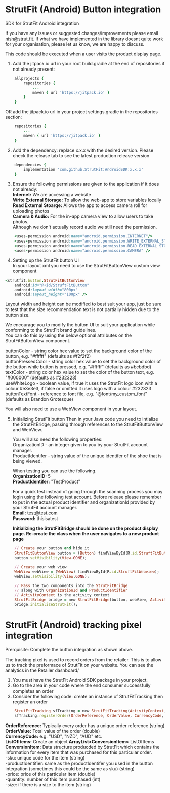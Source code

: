 # StrutFit (Android) Button integration
SDK for StrutFit Android integration

If you have any issues or suggested changes/improvements please email nish@strut.fit. 
If what we have implemented in the library doesnt quite work for your organisation, please let us know, we are happy to discuss.

This code should be executed when a user visits the product display page.


1. Add the jitpack.io url in your root build.gradle at the end of repositories if not already present:
```ruby
	allprojects {
		repositories {
			...
			maven { url 'https://jitpack.io' }
		}
	}
```
OR add the jitpack.io url in your project settings.gradle in the repositories section:
```ruby
	repositories {
		...
		maven { url 'https://jitpack.io' }
	}
``` 
  
2. Add the dependency: replace x.x.x with the desired version. Please check the release tab to see the latest production release version
```ruby
	dependencies {
		implementation 'com.github.StrutFit:AndroidSDK:x.x.x'
	}
```

3. Ensure the following permissions are given to the application if it does not already:  
	**Internet:** We are accessing a website  
	**Write External Storage:** To allow the web-app to store variables locally  
	**Read External Stoarge:** Allows the app to access camera roll for uploading photos  
	**Camera & Audio:** For the in-app camera view to allow users to take photos.  
			Although we don't actually record audio we still need the permission.
```ruby
	<uses-permission android:name="android.permission.INTERNET"/>
	<uses-permission android:name="android.permission.WRITE_EXTERNAL_STORAGE" />
	<uses-permission android:name="android.permission.READ_EXTERNAL_STORAGE" />
	<uses-permission android:name="android.permission.CAMERA" />
```

4. Setting up the StrutFit button UI  
	In your layout xml you need to use the StrutFitButtonView custom view component
```ruby
<strutfit.button.StrutFitButtonView
	android:id="@+id/StruftFitButton"
	android:layout_width="800px"
	android:layout_height="100px" />
```  

Layout width and height can be modified to best suit your app, just be sure to test that the size recommendation text is not partially hidden due to the button size.  

We encourage you to modify the button UI to suit your application while conforming to the StrutFit brand guidelines.  
You can do this by using the below optional attributes on the StrutFitButtonView component.  

buttonColor - string color hex value to set the background color of the button, e.g. "#ffffff" (defaults as #f2f2f2)  
buttonPressedColor - string color hex value to set the background color of the button while button is pressed, e.g. "#ffffff" (defaults as #bcbdbd)  
textColor - string color hex value to set the color of the button text, e.g. "#000000" (defaults as #232323)  
useWhiteLogo - boolean value, if true it uses the StrutFit logo icon with a colour #e3e3e3, if false or omitted it uses logo with a colour #232323  
buttonTextFont - reference to font file, e.g. "@font/my_custom_font" (defaults as Brandon Grotesque)  

You will also need to use a WebView component in your layout.  
	
5. Initializing StrutFit button 
	Then in your Java code you need to intialize the StrutFitBridge, passing through references to the StrutFitButtonView and WebView.  

	You will also need the following properties:  
	OrganizationID - an integer given to you by your StrutFit account manager.  
	ProductIdentifer  - string value of the unique identifer of the shoe that is being viewed.  

	When testing you can use the following.  
	**OrganizationID:** 5  
	**ProductIdentifer:** "TestProduct" 

	For a quick test instead of going through the scanning process you may login using the following test account. 
	Before release please remember to put in the actual product identifier and organizationId provided by your StrutFit account manager.  
	**Email:** test@test.com  
	**Password:** thisisatest  

	**Initializing the StrutFitBridge should be done on the product display page.
	Re-create the class when the user navigates to a new product page**

```ruby
	// Create your button and hide it
	StrutFitButtonView button = (Button) findViewById(R.id.StruftFitButton);
	button.setVisibility(View.GONE);

	// Create your web view
	WebView webView = (WebView) findViewById(R.id.StruftFitWebview);
	webView.setVisibility(View.GONE);

	// Pass the two components into the StrutFitBridge
	// along with OrganizationId and ProductIdentifier
	// ActivityContext is the activity context  
	StrutFitBridge bridge = new StrutFitBridge(button, webView, ActivityContext, OrganizationID, ProductIdentifier);
	bridge.initializeStrutFit();
```

# StrutFit (Android) tracking pixel integration
Prerquisite: Complete the button integration as shown above.

The tracking pixel is used to record orders from the retailer. This is to allow us to track the preformace of StrutFit on your website.
You can see the analytics in the Retailer dashboard/

1. You must have the StrutFit Android SDK package in your project.
2. Go to the area in your code where the end consumer successfully completes an order
3. Consider the following code: create an instance of StrutFitTracking then register an order

```ruby
	StrutFitTracking sfTracking = new StrutFitTracking(ActivityContext, OrganizationID);
	sfTracking.registerOrder(OrderReference, OrderValue, CurrencyCode, ListOfItems);
```
**OrderReference:** Typically every order has a unique order reference (string)  
**OrderValue:** Total value of the order (double)  
**CurrencyCode:** e.g. "USD", "NZD", "AUD" etc.  
**ListOfItems:** Create an object **ArrayList&lt;ConversionItem&gt;** ListOfItems  
**ConversionItem:** Data structure producded by StrutFit which contains the information for every item that was purchased for this particular order.  
	-sku: unique code for the item (string)  
	-productIdentifier: same as the productIdentifer you used in the button integration (sometimes this could be the same as sku) (string)  
	-price: price of this particular item (double)  
	-quantity: number of this item purchased (int)  
	-size: if there is a size to the item (string)
	

